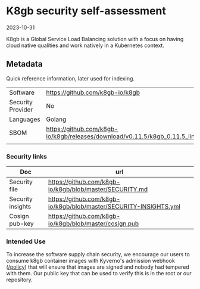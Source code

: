 # K8gb security self-assessment

2023-10-31

K8gb is a Global Service Load Balancing solution with a focus on having cloud native qualities and work natively in a Kubernetes context.

## Metadata

Quick reference information, later used for indexing.

|   |  |
| -- | -- |
| Software | https://github.com/k8gb-io/k8gb  |
| Security Provider | No |
| Languages | Golang |
| SBOM | https://github.com/k8gb-io/k8gb/releases/download/v0.11.5/k8gb_0.11.5_linux_amd64.tar.gz.sbom.json |
| | |

### Security links

| Doc | url |
| -- | -- |
| Security file | https://github.com/k8gb-io/k8gb/blob/master/SECURITY.md |
| Security insights | https://github.com/k8gb-io/k8gb/blob/master/SECURITY-INSIGHTS.yml |
| Cosign pub-key | https://github.com/k8gb-io/k8gb/blob/master/cosign.pub |

### Intended Use

To increase the software supply chain security, we encourage our users to consume k8gb container images with Kyverno's admission webhook 
([/policy](https://kyverno.io/docs/writing-policies/verify-images/)) that will ensure that
images are signed and nobody had tempered with them. Our public key that can be used to verify this is in the root or our repository.
